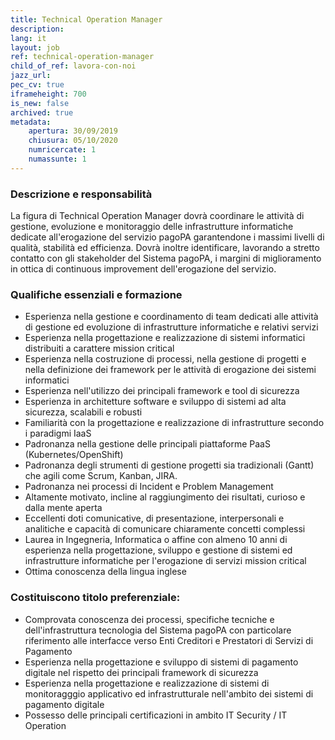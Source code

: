 ```yaml
---
title: Technical Operation Manager
description:
lang: it
layout: job
ref: technical-operation-manager
child_of_ref: lavora-con-noi
jazz_url: 
pec_cv: true
iframeheight: 700
is_new: false
archived: true
metadata:
    apertura: 30/09/2019
    chiusura: 05/10/2020
    numricercate: 1
    numassunte: 1
---
```


### Descrizione e responsabilità

La figura di Technical Operation Manager dovrà coordinare le attività di gestione, evoluzione e monitoraggio delle infrastrutture informatiche dedicate all'erogazione del servizio pagoPA garantendone i massimi livelli di qualità, stabilità ed efficienza. Dovrà inoltre identificare, lavorando a stretto contatto con gli stakeholder del Sistema pagoPA, i margini di miglioramento in ottica di continuous improvement dell'erogazione del servizio.

### Qualifiche essenziali e formazione

* Esperienza nella gestione e coordinamento di team dedicati alle attività di gestione ed evoluzione di infrastrutture informatiche e relativi servizi
* Esperienza nella progettazione e realizzazione di sistemi informatici distribuiti a carattere mission critical
* Esperienza nella costruzione di processi, nella gestione di progetti e nella definizione dei framework per le attività di erogazione dei sistemi informatici
* Esperienza nell'utilizzo dei principali framework e tool di sicurezza
* Esperienza in architetture software e sviluppo di sistemi ad alta sicurezza, scalabili e robusti
* Familiarità con la progettazione e realizzazione di infrastrutture secondo i paradigmi IaaS
* Padronanza nella gestione delle principali piattaforme PaaS (Kubernetes/OpenShift)
* Padronanza degli strumenti di gestione progetti sia tradizionali (Gantt) che agili come Scrum, Kanban, JIRA.
* Padronanza nei processi di Incident e Problem Management
* Altamente motivato, incline al raggiungimento dei risultati, curioso e dalla mente aperta
* Eccellenti doti comunicative, di presentazione, interpersonali e analitiche e capacità di comunicare chiaramente concetti complessi
* Laurea in Ingegneria, Informatica o affine con almeno 10 anni di esperienza nella progettazione, sviluppo e gestione di sistemi ed infrastrutture informatiche per l'erogazione di servizi mission critical 
* Ottima conoscenza della lingua inglese


### Costituiscono titolo preferenziale:

* Comprovata conoscenza dei processi, specifiche tecniche e dell'infrastruttura tecnologia del Sistema pagoPA con particolare riferimento alle interfacce verso Enti Creditori e Prestatori di Servizi di Pagamento
* Esperienza nella progettazione e sviluppo di sistemi di pagamento digitale nel rispetto dei principali framework di sicurezza
* Esperienza nella progettazione e realizzazione di sistemi di monitoragggio applicativo ed infrastrutturale nell'ambito dei sistemi di pagamento digitale
* Possesso delle principali certificazioni in ambito IT Security / IT Operation


